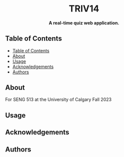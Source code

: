 <h1 align="center"> TRIV14 </h1>

<h4 align="center">A real-time quiz web application.</h4>

## Table of Contents
- [Table of Contents](#table-of-contents)
- [About](#about)
- [Usage](#usage)
- [Acknowledgements](#acknowledgements)
- [Authors](#authors)

## About

For SENG 513 at the University of Calgary Fall 2023

## Usage

## Acknowledgements

## Authors

